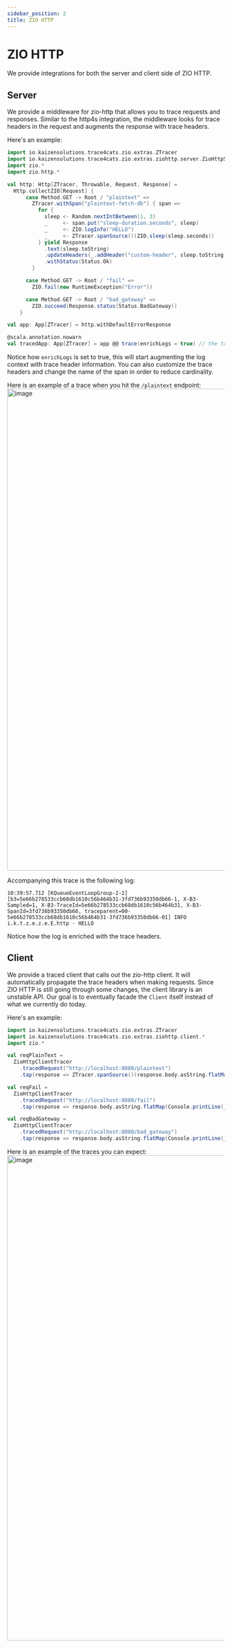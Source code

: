 ```yaml
---
sidebar_position: 2
title: ZIO HTTP
---
```


# ZIO HTTP
We provide integrations for both the server and client side of ZIO HTTP.

## Server
We provide a middleware for zio-http that allows you to trace requests and responses. Similar to the http4s integration,
the middleware looks for trace headers in the request and augments the response with trace headers. 

Here's an example:
```scala mdoc:compile-only
import io.kaizensolutions.trace4cats.zio.extras.ZTracer
import io.kaizensolutions.trace4cats.zio.extras.ziohttp.server.ZioHttpServerTracer.trace
import zio.*
import zio.http.*

val http: Http[ZTracer, Throwable, Request, Response] =   
  Http.collectZIO[Request] {
      case Method.GET -> Root / "plaintext" =>
        ZTracer.withSpan("plaintext-fetch-db") { span =>
          for {
            sleep <- Random.nextIntBetween(1, 3)
            _     <- span.put("sleep-duration.seconds", sleep)
            _     <- ZIO.logInfo("HELLO")
            _     <- ZTracer.spanSource()(ZIO.sleep(sleep.seconds))
          } yield Response
            .text(sleep.toString)
            .updateHeaders(_.addHeader("custom-header", sleep.toString))
            .withStatus(Status.Ok)
        }

      case Method.GET -> Root / "fail" =>
        ZIO.fail(new RuntimeException("Error"))

      case Method.GET -> Root / "bad_gateway" =>
        ZIO.succeed(Response.status(Status.BadGateway))
    }

val app: App[ZTracer] = http.withDefaultErrorResponse

@scala.annotation.nowarn 
val tracedApp: App[ZTracer] = app @@ trace(enrichLogs = true) // the tracing middleware
```

Notice how `enrichLogs` is set to true, this will start augmenting the log context with trace header information. You 
can also customize the trace headers and change the name of the span in order to reduce cardinality. 

Here is an example of a trace when you hit the `/plaintext` endpoint:
<img width="1114" alt="image" src="https://github.com/kaizen-solutions/trace4cats-zio-extras/assets/14280155/3ea7da5f-5ceb-43d5-a2d5-c51c88d776c9"></img>

Accompanying this trace is the following log:
```
10:39:57.712 [KQueueEventLoopGroup-2-2] [b3=5e66b278533ccb68db1610c56b464b31-3fd736b93350db66-1, X-B3-Sampled=1, X-B3-TraceId=5e66b278533ccb68db1610c56b464b31, X-B3-SpanId=3fd736b93350db66, traceparent=00-5e66b278533ccb68db1610c56b464b31-3fd736b93350db66-01] INFO  i.k.t.z.e.z.e.E.http - HELLO
```
Notice how the log is enriched with the trace headers.

## Client
We provide a traced client that calls out the zio-http client. It will automatically propagate the trace headers when making
requests. Since ZIO HTTP is still going through some changes, the client library is an unstable API. Our goal is to 
eventually facade the `Client` itself instead of what we currently do today.

Here's an example:
```scala mdoc:compile-only
import io.kaizensolutions.trace4cats.zio.extras.ZTracer
import io.kaizensolutions.trace4cats.zio.extras.ziohttp.client.*
import zio.*

val reqPlainText =
  ZioHttpClientTracer
    .tracedRequest("http://localhost:8080/plaintext")
    .tap(response => ZTracer.spanSource()(response.body.asString.flatMap(Console.printLine(_))))

val reqFail =
  ZioHttpClientTracer
    .tracedRequest("http://localhost:8080/fail")
    .tap(response => response.body.asString.flatMap(Console.printLine(_)))

val reqBadGateway =
  ZioHttpClientTracer
    .tracedRequest("http://localhost:8080/bad_gateway")
    .tap(response => response.body.asString.flatMap(Console.printLine(_)))
```

Here is an example of the traces you can expect:
<img width="1122" alt="image" src="https://github.com/kaizen-solutions/trace4cats-zio-extras/assets/14280155/8028bdc0-1246-4bf2-9f56-5f08763059f5"></img>
